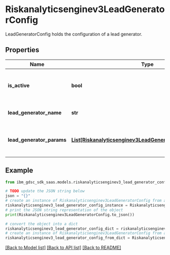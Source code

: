 # Riskanalyticsenginev3LeadGeneratorConfig

LeadGeneratorConfig holds the configuration of a lead generator.

## Properties

Name | Type | Description | Notes
------------ | ------------- | ------------- | -------------
**is_active** | **bool** | Is the lead generator set to active or inactive. | [optional] 
**lead_generator_name** | **str** | Name of the lead generator. | [optional] 
**lead_generator_params** | [**List[Riskanalyticsenginev3LeadGeneratorConfigParamValue]**](Riskanalyticsenginev3LeadGeneratorConfigParamValue.md) | The parameters to update for this lead generator. | [optional] 

## Example

```python
from ibm_gdsc_sdk_saas.models.riskanalyticsenginev3_lead_generator_config import Riskanalyticsenginev3LeadGeneratorConfig

# TODO update the JSON string below
json = "{}"
# create an instance of Riskanalyticsenginev3LeadGeneratorConfig from a JSON string
riskanalyticsenginev3_lead_generator_config_instance = Riskanalyticsenginev3LeadGeneratorConfig.from_json(json)
# print the JSON string representation of the object
print(Riskanalyticsenginev3LeadGeneratorConfig.to_json())

# convert the object into a dict
riskanalyticsenginev3_lead_generator_config_dict = riskanalyticsenginev3_lead_generator_config_instance.to_dict()
# create an instance of Riskanalyticsenginev3LeadGeneratorConfig from a dict
riskanalyticsenginev3_lead_generator_config_from_dict = Riskanalyticsenginev3LeadGeneratorConfig.from_dict(riskanalyticsenginev3_lead_generator_config_dict)
```
[[Back to Model list]](../README.md#documentation-for-models) [[Back to API list]](../README.md#documentation-for-api-endpoints) [[Back to README]](../README.md)


